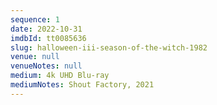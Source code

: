 ```yaml
---
sequence: 1
date: 2022-10-31
imdbId: tt0085636
slug: halloween-iii-season-of-the-witch-1982
venue: null
venueNotes: null
medium: 4k UHD Blu-ray
mediumNotes: Shout Factory, 2021
---
```


